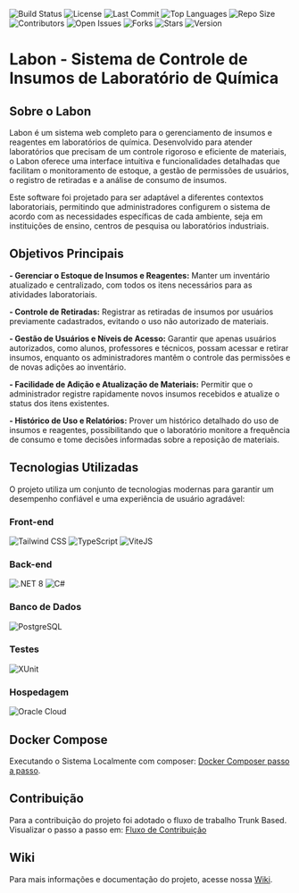 ![Build Status](https://github.com/ifpebj-ti/lab-solos/actions/workflows/main.yml/badge.svg)
![License](https://img.shields.io/github/license/ifpebj-ti/lab-solos)
![Last Commit](https://img.shields.io/github/last-commit/ifpebj-ti/lab-solos)
![Top Languages](https://img.shields.io/github/languages/top/ifpebj-ti/lab-solos)
![Repo Size](https://img.shields.io/github/repo-size/ifpebj-ti/lab-solos)
![Contributors](https://img.shields.io/github/contributors/ifpebj-ti/lab-solos)
![Open Issues](https://img.shields.io/github/issues/ifpebj-ti/lab-solos)
![Forks](https://img.shields.io/github/forks/ifpebj-ti/lab-solos)
![Stars](https://img.shields.io/github/stars/ifpebj-ti/lab-solos)
![Version](https://img.shields.io/github/v/tag/ifpebj-ti/lab-solos)


# Labon - Sistema de Controle de Insumos de Laboratório de Química

## Sobre o Labon
Labon é um sistema web completo para o gerenciamento de insumos e reagentes em laboratórios de química. Desenvolvido para atender laboratórios que precisam de um controle rigoroso e eficiente de materiais, o Labon oferece uma interface intuitiva e funcionalidades detalhadas que facilitam o monitoramento de estoque, a gestão de permissões de usuários, o registro de retiradas e a análise de consumo de insumos.

Este software foi projetado para ser adaptável a diferentes contextos laboratoriais, permitindo que administradores configurem o sistema de acordo com as necessidades específicas de cada ambiente, seja em instituições de ensino, centros de pesquisa ou laboratórios industriais.


## Objetivos Principais
**- Gerenciar o Estoque de Insumos e Reagentes:** Manter um inventário atualizado e centralizado, com todos os itens necessários para as atividades laboratoriais.

**- Controle de Retiradas:** Registrar as retiradas de insumos por usuários previamente cadastrados, evitando o uso não autorizado de materiais.

**- Gestão de Usuários e Níveis de Acesso:** Garantir que apenas usuários autorizados, como alunos, professores e técnicos, possam acessar e retirar insumos, enquanto os administradores mantêm o controle das permissões e de novas adições ao inventário.

**- Facilidade de Adição e Atualização de Materiais:** Permitir que o administrador registre rapidamente novos insumos recebidos e atualize o status dos itens existentes.

**- Histórico de Uso e Relatórios:** Prover um histórico detalhado do uso de insumos e reagentes, possibilitando que o laboratório monitore a frequência de consumo e tome decisões informadas sobre a reposição de materiais.

## Tecnologias Utilizadas

O projeto utiliza um conjunto de tecnologias modernas para garantir um desempenho confiável e uma experiência de usuário agradável:

### Front-end

![Tailwind CSS](https://img.shields.io/badge/Tailwind_CSS-grey?style=for-the-badge&logo=tailwind-css&logoColor=38B2AC) ![TypeScript](https://img.shields.io/badge/typescript-%23007ACC.svg?style=for-the-badge&logo=typescript&logoColor=white) ![ViteJS](https://img.shields.io/badge/Vite-646CFF?style=for-the-badge&logo=vite&logoColor=white)
### Back-end

![.NET 8](https://img.shields.io/badge/.NET-512BD4?style=for-the-badge&logo=dotnet&logoColor=white)
![C#](https://img.shields.io/badge/C%23-239120?style=for-the-badge&logo=csharp&logoColor=white)

### Banco de Dados

![PostgreSQL](https://img.shields.io/badge/PostgreSQL-316192?style=for-the-badge&logo=postgresql&logoColor=white)

### Testes

  ![XUnit](https://img.shields.io/badge/XUnit-5E5349?style=for-the-badge&logo=xunit&logoColor=white)

### Hospedagem

![Oracle Cloud](https://img.shields.io/badge/Oracle_Cloud-F80000?style=for-the-badge&logo=oracle&logoColor=white)

## Docker Compose
Executando o Sistema Localmente com composer: [Docker Composer passo a passo](https://github.com/ifpebj-ti/lab-solos/wiki/Docker-Compose).

## Contribuição
Para a contribuição do projeto foi adotado o fluxo de trabalho Trunk Based. 
Visualizar o passo a passo em: [Fluxo de Contribuição](https://github.com/ifpebj-ti/lab-solos/blob/main/CONTRIBUTING.md)

## Wiki
Para mais informações e documentação do projeto, acesse nossa [Wiki](https://github.com/ifpebj-ti/lab-solos/wiki).

